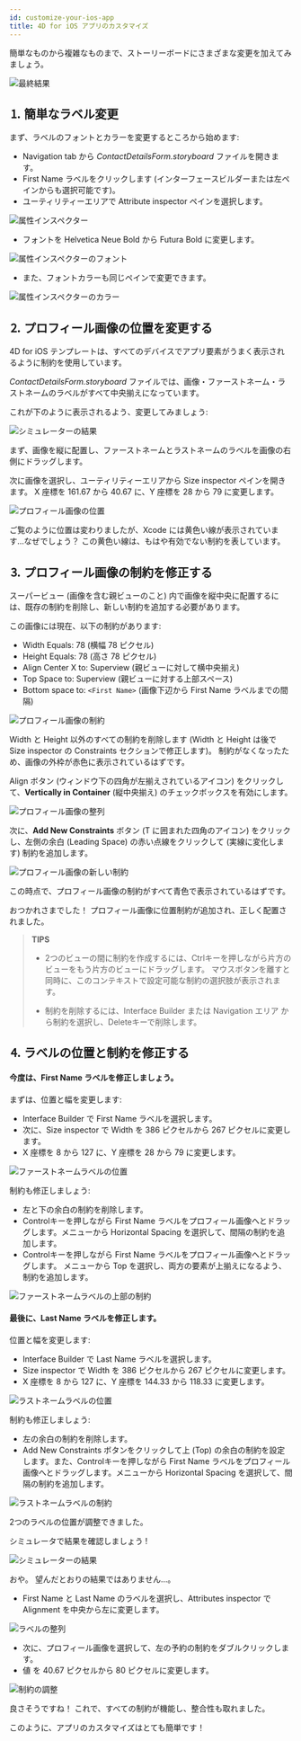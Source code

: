 ```yaml
---
id: customize-your-ios-app
title: 4D for iOS アプリのカスタマイズ
---
```


簡単なものから複雑なものまで、ストーリーボードにさまざまな変更を加えてみましょう。

![最終結果](img/Simlator-Before-After-Xcode-4D-for-iOS.png)

## ⒈ 簡単なラベル変更

まず、ラベルのフォントとカラーを変更するところから始めます:

* Navigation tab から *ContactDetailsForm.storyboard* ファイルを開きます。
* First Name ラベルをクリックします (インターフェースビルダーまたは左ペインからも選択可能です)。
* ユーティリティーエリアで Attribute inspector ペインを選択します。

![属性インスペクター](img/Attributes-inspector-Xcode-4D-for-iOS.png)

* フォントを Helvetica Neue Bold から Futura Bold に変更します。

![属性インスペクターのフォント](img/Attributes-inspector-font-Xcode-4D-for-iOS.png)

* また、フォントカラーも同じペインで変更できます。

![属性インスペクターのカラー](img/Attributes-inspector-color-Xcode-4D-for-iOS.png)

## ⒉ プロフィール画像の位置を変更する

4D for iOS テンプレートは、すべてのデバイスでアプリ要素がうまく表示されるように制約を使用しています。

*ContactDetailsForm.storyboard* ファイルでは、画像・ファーストネーム・ラストネームのラベルがすべて中央揃えになっています。

これが下のように表示されるよう、変更してみましょう:

![シミュレーターの結果](img/Simlator-Final-Xcode-4D-for-iOS.png)

まず、画像を縦に配置し、ファーストネームとラストネームのラベルを画像の右側にドラッグします。

次に画像を選択し、ユーティリティーエリアから Size inspector ペインを開きます。 X 座標を 161.67 から 40.67 に、Y 座標を 28 から 79 に変更します。

![プロフィール画像の位置](img/Profil-picture-position-Xcode-4D-for-iOS.png)

ご覧のように位置は変わりましたが、Xcode には黄色い線が表示されています...なぜでしょう？ この黄色い線は、もはや有効でない制約を表しています。

## ⒊ プロフィール画像の制約を修正する

スーパービュー (画像を含む親ビューのこと) 内で画像を縦中央に配置するには、既存の制約を削除し、新しい制約を追加する必要があります。

この画像には現在、以下の制約があります:

* Width Equals: 78 (横幅 78 ピクセル)
* Height Equals: 78 (高さ 78 ピクセル)
* Align Center X to: Superview (親ビューに対して横中央揃え)
* Top Space to: Superview (親ビューに対する上部スペース)
* Bottom space to: `<First Name>` (画像下辺から First Name ラベルまでの間隔)

![プロフィール画像の制約](img/Profil-picture-constraints-Xcode-4D-for-iOS.png)

Width と Height 以外のすべての制約を削除します (Width と Height は後で Size inspector の Constraints セクションで修正します)。 制約がなくなったため、画像の外枠が赤色に表示されているはずです。

Align ボタン (ウィンドウ下の四角が左揃えされているアイコン) をクリックして、**Vertically in Container** (縦中央揃え) のチェックボックスを有効にします。

![プロフィール画像の整列](img/Profil-picture-Align-Xcode-4D-for-iOS.png)

次に、**Add New Constraints** ボタン (T に囲まれた四角のアイコン) をクリックし、左側の余白 (Leading Space) の赤い点線をクリックして (実線に変化します) 制約を追加します。

![プロフィール画像の新しい制約](img/Profil-picture-new-constraints-4D-for-iOS.png)

この時点で、プロフィール画像の制約がすべて青色で表示されているはずです。

おつかれさまでした！ プロフィール画像に位置制約が追加され、正しく配置されました。

> **TIPS**
> 
> * 2つのビューの間に制約を作成するには、Ctrlキーを押しながら片方のビューをもう片方のビューにドラッグします。 マウスボタンを離すと同時に、このコンテキストで設定可能な制約の選択肢が表示されます。
> 
> * 制約を削除するには、Interface Builder または Navigation エリア から制約を選択し、Deleteキーで削除します。

## ⒋ ラベルの位置と制約を修正する

#### 今度は、First Name ラベルを修正しましょう。

まずは、位置と幅を変更します:

* Interface Builder で First Name ラベルを選択します。
* 次に、Size inspector で Width を 386 ピクセルから 267 ピクセルに変更します。
* X 座標を 8 から 127 に、Y 座標を 28 から 79 に変更します。

![ファーストネームラベルの位置](img/First-Name-Label-position-Xcode-4D-for-iOS.png)

制約も修正しましょう:

* 左と下の余白の制約を削除します。
* Controlキーを押しながら First Name ラベルをプロフィール画像へとドラッグします。メニューから Horizontal Spacing を選択して、間隔の制約を追加します。
* Controlキーを押しながら First Name ラベルをプロフィール画像へとドラッグします。 メニューから Top を選択し、両方の要素が上揃えになるよう、制約を追加します。

![ファーストネームラベルの上部の制約](img/First-Name-Label-top-constraint-Xcode-4D-for-iOS.png)

#### 最後に、Last Name ラベルを修正します。

位置と幅を変更します:

* Interface Builder で Last Name ラベルを選択します。
* Size inspector で Width を 386 ピクセルから 267 ピクセルに変更します。
* X 座標を 8 から 127 に、Y 座標を 144.33 から 118.33 に変更します。

![ラストネームラベルの位置](img/Last-Name-Label-position-Xcode-4D-for-iOS.png)

制約も修正しましょう:

* 左の余白の制約を削除します。
* Add New Constraints ボタンをクリックして上 (Top) の余白の制約を設定します。また、Controlキーを押しながら First Name ラベルをプロフィール画像へとドラッグします。メニューから Horizontal Spacing を選択して、間隔の制約を追加します。

![ラストネームラベルの制約](img/Last-Name-Label-constraint-Xcode-4D-for-iOS.png)

2つのラベルの位置が調整できました。

シミュレータで結果を確認しましょう !

![シミュレーターの結果](img/Simulator-Xcode-4D-for-iOS.png)

おや。 望んだとおりの結果ではありません...。

* First Name と Last Name のラベルを選択し、Attributes inspector で Alignment を中央から左に変更します。

![ラベルの整列](img/Labels-Alignment-Xcode-4D-for-iOS.png)

* 次に、プロフィール画像を選択して、左の予約の制約をダブルクリックします。
* 値 を 40.67 ピクセルから 80 ピクセルに変更します。

![制約の調整](img/Constraints-adjustments-Xcode-4D-for-iOS.png)

良さそうですね！ これで、すべての制約が機能し、整合性も取れました。

このように、アプリのカスタマイズはとても簡単です！
